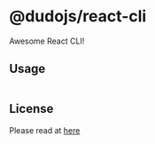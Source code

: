 # @dudojs/react-cli
Awesome React CLI!

## Usage
```javascript

```

## License
Please read at [here](./LICENSE.md)
